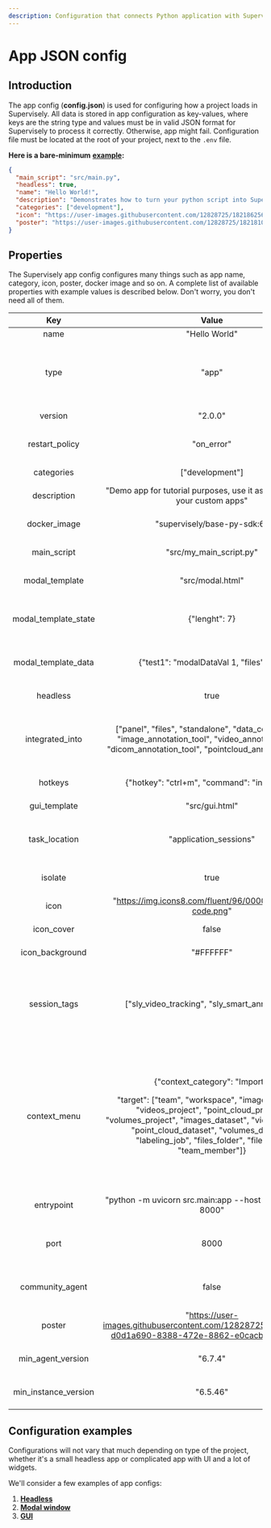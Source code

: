 ```yaml
---
description: Configuration that connects Python application with Supervisely
---
```


# App JSON config

## Introduction

The app config (**config.json**) is used for configuring how a project loads in Supervisely. All data is stored in app configuration as key-values, where keys are the string type and values must be in valid JSON format for Supervisely to process it correctly. Otherwise, app might fail. Configuration file must be located at the root of your project, next to the `.env` file.

**Here is a bare-minimum** [**example**](https://github.com/supervisely-ecosystem/hello-world-app/blob/master/config.json)**:**

```json
{
  "main_script": "src/main.py",
  "headless": true,
  "name": "Hello World!",
  "description": "Demonstrates how to turn your python script into Supervisely App",
  "categories": ["development"],
  "icon": "https://user-images.githubusercontent.com/12828725/182186256-5ee663ad-25c7-4a62-9af1-fbfdca715b57.png",
  "poster": "https://user-images.githubusercontent.com/12828725/182181033-d0d1a690-8388-472e-8862-e0cacbd4f082.png"
}
```

## Properties

The Supervisely app config configures many things such as app name, category, icon, poster, docker image and so on. A complete list of available properties with example values is described below. Don't worry, you don't need all of them.

|           Key          |                                                                                                                                                 Value                                                                                                                                                 |                                                                                          Description                                                                                         |
| :--------------------: | :---------------------------------------------------------------------------------------------------------------------------------------------------------------------------------------------------------------------------------------------------------------------------------------------------: | :------------------------------------------------------------------------------------------------------------------------------------------------------------------------------------------: |
|          name          |                                                                                                                                             "Hello World"                                                                                                                                             |                                                                                        Name of the app                                                                                       |
|          type          |                                                                                                                                                 "app"                                                                                                                                                 |                                                       Specifies type of the Ecosystem entity. Available types: app, project, collection                                                      |
|         version        |                                                                                                                                                "2.0.0"                                                                                                                                                |                                                                                      App engine version                                                                                      |
|     restart\_policy    |                                                                                                                                              "on\_error"                                                                                                                                              |                                                                          Restarts app when certain condition occurs                                                                          |
|       categories       |                                                                                                                                            \["development"]                                                                                                                                           |                                                                                   App category in Ecosystem                                                                                  |
|       description      |                                                                                                              "Demo app for tutorial purposes, use it as a template for your custom apps"                                                                                                              |                                                                                    Description of the app                                                                                    |
|      docker\_image     |                                                                                                                                      "supervisely/base-py-sdk:6"                                                                                                                                      |                                                                               Docker image used to run the app                                                                               |
|      main\_script      |                                                                                                                                       "src/my\_main\_script.py"                                                                                                                                       |                                                                                      Path to main script                                                                                     |
|     modal\_template    |                                                                                                                                            "src/modal.html"                                                                                                                                           |                                                                              Path to modal window html template                                                                              |
| modal\_template\_state |                                                                                                                                             {"lenght": 7}                                                                                                                                             |                                                                 Initialize default values for state variables in modal window                                                                |
|  modal\_template\_data |                                                                                                                               {"test1": "modalDataVal 1, "files": null}                                                                                                                               |                                                                 Initialize default values for data variables in modal window                                                                 |
|        headless        |                                                                                                                                                  true                                                                                                                                                 |                                                                               Set true for the apps without GUI                                                                              |
|    integrated\_into    |                                                                 \["panel", "files", "standalone", "data\_commander", "image\_annotation\_tool", "video\_annotation\_tool", "dicom\_annotation\_tool", "pointcloud\_annotation\_tool"]                                                                 |                                                  Integrates app into selected tool. E.g smart tool app can be used in image annotation tool                                                  |
|         hotkeys        |                                                                                                                              {"hotkey": "ctrl+m", "command": "inference"}                                                                                                                             |                                                                                 Specifies hotkeys for the app                                                                                |
|      gui\_template     |                                                                                                                                             "src/gui.html"                                                                                                                                            |                                                                                   Path to GUI html template                                                                                  |
|     task\_location     |                                                                                                                                        "application\_sessions"                                                                                                                                        |                                                                     Defines where the task will be created on app launch                                                                     |
|         isolate        |                                                                                                                                                  true                                                                                                                                                 |                                                                              Runs app in the isolated container                                                                              |
|          icon          |                                                                                                                       "https://img.icons8.com/fluent/96/000000/source-code.png"                                                                                                                       |                                                                                 Link to the application icon                                                                                 |
|       icon\_cover      |                                                                                                                                                 false                                                                                                                                                 |                                                                               Stretches the icon to full width                                                                               |
|    icon\_background    |                                                                                                                                               "#FFFFFF"                                                                                                                                               |                                                                                   App icon background color                                                                                  |
|      session\_tags     |                                                                                                                          \["sly\_video\_tracking", "sly\_smart\_annotation"]                                                                                                                          |                                 Makes app session available in another apps, e.g `serve YOLOV5` app is available in `Apply NN to Images Project` app session                                 |
|      context\_menu     | <p>{"context_category": "Import",</p><p>"target": ["team", "workspace", "images_project", "videos_project", "point_cloud_project", "volumes_project", "images_dataset", "videos_dataset", "point_cloud_dataset", "volumes_dataset", "labeling_job", "files_folder", "files_file", "team_member"]}</p> | <p>Context menu configuartion.</p><p><code>context_category</code> creates a sub folder in context menu.</p><p><code>target</code>determines where the application can be launched from.</p> |
|       entrypoint       |                                                                                                                      "python -m uvicorn src.main:app --host 0.0.0.0 --port 8000"                                                                                                                      |                                                                             Instruction for executing app scripts                                                                            |
|          port          |                                                                                                                                                  8000                                                                                                                                                 |                                                                       Use this key if you want to specify certain port                                                                       |
|    community\_agent    |                                                                                                                                                 false                                                                                                                                                 |                                                                    Determines if app can be launched from community agent                                                                    |
|         poster         |                                                                                                "https://user-images.githubusercontent.com/12828725/182181033-d0d1a690-8388-472e-8862-e0cacbd4f082.png"                                                                                                |                                                                                Link to the application poster                                                                                |
|   min\_agent\_version  |                                                                                                                                                "6.7.4"                                                                                                                                                |                                                                              Minimum agent version to launch app                                                                             |
| min\_instance\_version |                                                                                                                                                "6.5.46"                                                                                                                                               |                                                                            Minimum instance version to launch app                                                                            |

## Configuration examples

Configurations will not vary that much depending on type of the project, whether it's a small headless app or complicated app with UI and a lot of widgets.

We'll consider a few examples of app configs:

1. ****[**Headless**](example-1.-headless.md)****
2. ****[**Modal window**](example-2.-modal-window.md)****
3. ****[**GUI**](example-3.-gui.md)****
